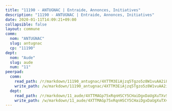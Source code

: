 ```yaml
---
title: "11190 - ANTUGNAC | Entraide, Annonces, Initiatives"
description: "11190 - ANTUGNAC | Entraide, Annonces, Initiatives"
date: 2020-01-11T14:09:21+09:00
collapsible: false
layout: commune
comm:
  nom: "ANTUGNAC"
  slug: antugnac
  cp: "11190"
dept:
  nom: "Aude"
  slug: aude
  num: "11"
peerpad:
  comm:
    read_path: /r/markdown/11190_antugnac/4XTTM3EiAjzq5Tgzo5z8W1vuAA2i8C8VCoCQH1gohg865zBZZ
    write_path: /w/markdown/11190_antugnac/4XTTM3EiAjzq5Tgzo5z8W1vuAA2i8C8VCoCQH1gohg865zBZZ-K3TgUxhWD9WSsio1gVPzBDAJapxFzjsfHXaUBELWwQCE1x7AnSqzDQAJ1j5gvjnQwuZbYQuGr69Tz5VCBcNY8g1hkM4HFkLmXZbmXoyRbhU6AskW5jhUa8WEYUWvmG2F3xf2mXWP
  dept:
    read_path: /r/markdown/11_aude/4XTTMAGp75xRqnHSCY5CHaiDgxDaUgXuTXvSZDHnY1JdjJiUk
    write_path: /w/markdown/11_aude/4XTTMAGp75xRqnHSCY5CHaiDgxDaUgXuTXvSZDHnY1JdjJiUk-K3TgUenjCPDfs1W21bst2JvrPDW324QBfMvPid11puzXxXGQEeNw9p4QtfnUhSn4LYSwR6UDBQmdr3wFq2CDRGqNz2QynSm58zgCpz2PKP6Y24UTpxW22MudfeZ339ZPKnHm6XTr
---
```


